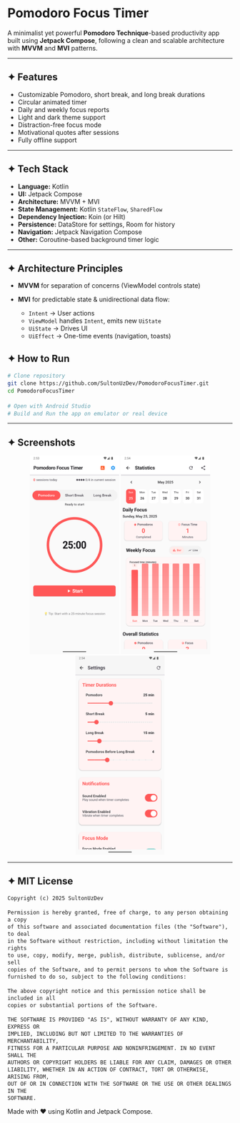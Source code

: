 # Pomodoro Focus Timer

A minimalist yet powerful **Pomodoro Technique**-based productivity app built using **Jetpack
Compose**, following a clean and scalable architecture with **MVVM** and **MVI** patterns.

---

## ✦ Features

- Customizable Pomodoro, short break, and long break durations
- Circular animated timer
- Daily and weekly focus reports
- Light and dark theme support
- Distraction-free focus mode
- Motivational quotes after sessions
- Fully offline support

---

## ✦ Tech Stack

- **Language:** Kotlin
- **UI:** Jetpack Compose
- **Architecture:** MVVM + MVI
- **State Management:** Kotlin `StateFlow`, `SharedFlow`
- **Dependency Injection:** Koin (or Hilt)
- **Persistence:** DataStore for settings, Room for history
- **Navigation:** Jetpack Navigation Compose
- **Other:** Coroutine-based background timer logic

---

## ✦ Architecture Principles

- **MVVM** for separation of concerns (ViewModel controls state)

- **MVI** for predictable state & unidirectional data flow:

    - `Intent` → User actions
    - `ViewModel` handles `Intent`, emits new `UiState`
    - `UiState` → Drives UI
    - `UiEffect` → One-time events (navigation, toasts)

## ✦ How to Run

```bash
# Clone repository
git clone https://github.com/SultonUzDev/PomodoroFocusTimer.git
cd PomodoroFocusTimer

# Open with Android Studio
# Build and Run the app on emulator or real device
```

---

## ✦ Screenshots

<div align="center">
  <img src="img/img1.png" width="200" />
  <img src="img/img4.png" width="200" />
  <img src="img/img5.png" width="200" />
</div>



---

## ✦ MIT License

```
Copyright (c) 2025 SultonUzDev

Permission is hereby granted, free of charge, to any person obtaining a copy
of this software and associated documentation files (the "Software"), to deal
in the Software without restriction, including without limitation the rights
to use, copy, modify, merge, publish, distribute, sublicense, and/or sell
copies of the Software, and to permit persons to whom the Software is
furnished to do so, subject to the following conditions:

The above copyright notice and this permission notice shall be included in all
copies or substantial portions of the Software.

THE SOFTWARE IS PROVIDED "AS IS", WITHOUT WARRANTY OF ANY KIND, EXPRESS OR
IMPLIED, INCLUDING BUT NOT LIMITED TO THE WARRANTIES OF MERCHANTABILITY,
FITNESS FOR A PARTICULAR PURPOSE AND NONINFRINGEMENT. IN NO EVENT SHALL THE
AUTHORS OR COPYRIGHT HOLDERS BE LIABLE FOR ANY CLAIM, DAMAGES OR OTHER
LIABILITY, WHETHER IN AN ACTION OF CONTRACT, TORT OR OTHERWISE, ARISING FROM,
OUT OF OR IN CONNECTION WITH THE SOFTWARE OR THE USE OR OTHER DEALINGS IN THE
SOFTWARE.

```

Made with ❤️ using Kotlin and Jetpack Compose.
